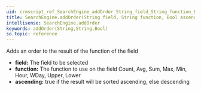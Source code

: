 ```yaml
---
uid: crmscript_ref_SearchEngine_addOrder_String_field_String_function_Bool_ascending
title: SearchEngine.addOrder(String field, String function, Bool ascending)
intellisense: SearchEngine.addOrder
keywords: addOrder(String,String,Bool)
so.topic: reference
---
```



Adds an order to the result of the function of the field



* **field:** The field to be selected
* **function:** The function to use on the field
 Count, Avg, Sum, Max, Min, Hour, WDay, Upper, Lower
* **ascending:** true if the result will be sorted ascending, else descending


